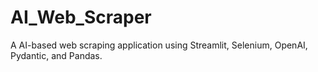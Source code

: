 # AI_Web_Scraper
 A AI-based web scraping application using Streamlit, Selenium, OpenAI, Pydantic, and Pandas.
